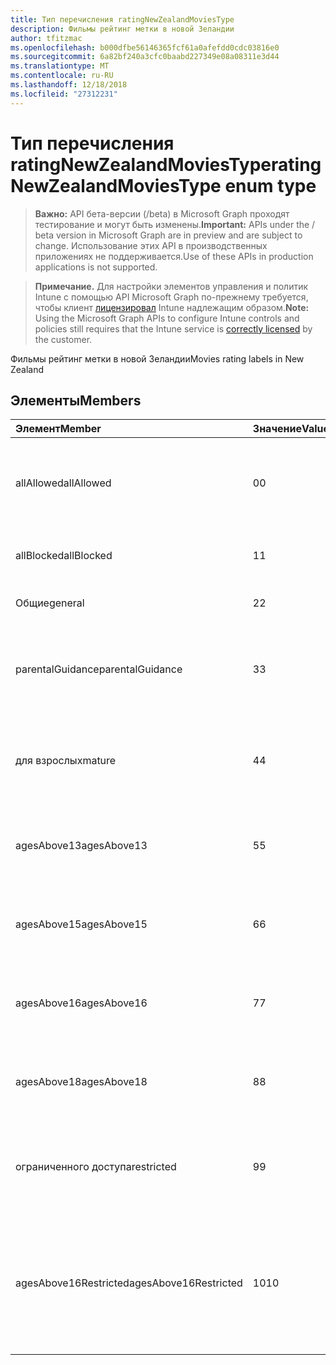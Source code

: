 ```yaml
---
title: Тип перечисления ratingNewZealandMoviesType
description: Фильмы рейтинг метки в новой Зеландии
author: tfitzmac
ms.openlocfilehash: b000dfbe56146365fcf61a0afefdd0cdc03816e0
ms.sourcegitcommit: 6a82bf240a3cfc0baabd227349e08a08311e3d44
ms.translationtype: MT
ms.contentlocale: ru-RU
ms.lasthandoff: 12/18/2018
ms.locfileid: "27312231"
---
```

# <a name="ratingnewzealandmoviestype-enum-type"></a><span data-ttu-id="3395b-103">Тип перечисления ratingNewZealandMoviesType</span><span class="sxs-lookup"><span data-stu-id="3395b-103">ratingNewZealandMoviesType enum type</span></span>

> <span data-ttu-id="3395b-104">**Важно:** API бета-версии (/beta) в Microsoft Graph проходят тестирование и могут быть изменены.</span><span class="sxs-lookup"><span data-stu-id="3395b-104">**Important:** APIs under the / beta version in Microsoft Graph are in preview and are subject to change.</span></span> <span data-ttu-id="3395b-105">Использование этих API в производственных приложениях не поддерживается.</span><span class="sxs-lookup"><span data-stu-id="3395b-105">Use of these APIs in production applications is not supported.</span></span>

> <span data-ttu-id="3395b-106">**Примечание.** Для настройки элементов управления и политик Intune с помощью API Microsoft Graph по-прежнему требуется, чтобы клиент [лицензировал](https://go.microsoft.com/fwlink/?linkid=839381) Intune надлежащим образом.</span><span class="sxs-lookup"><span data-stu-id="3395b-106">**Note:** Using the Microsoft Graph APIs to configure Intune controls and policies still requires that the Intune service is [correctly licensed](https://go.microsoft.com/fwlink/?linkid=839381) by the customer.</span></span>

<span data-ttu-id="3395b-107">Фильмы рейтинг метки в новой Зеландии</span><span class="sxs-lookup"><span data-stu-id="3395b-107">Movies rating labels in New Zealand</span></span>
## <a name="members"></a><span data-ttu-id="3395b-108">Элементы</span><span class="sxs-lookup"><span data-stu-id="3395b-108">Members</span></span>
|<span data-ttu-id="3395b-109">Элемент</span><span class="sxs-lookup"><span data-stu-id="3395b-109">Member</span></span>|<span data-ttu-id="3395b-110">Значение</span><span class="sxs-lookup"><span data-stu-id="3395b-110">Value</span></span>|<span data-ttu-id="3395b-111">Описание</span><span class="sxs-lookup"><span data-stu-id="3395b-111">Description</span></span>|
|:---|:---|:---|
|<span data-ttu-id="3395b-112">allAllowed</span><span class="sxs-lookup"><span data-stu-id="3395b-112">allAllowed</span></span>|<span data-ttu-id="3395b-113">0</span><span class="sxs-lookup"><span data-stu-id="3395b-113">0</span></span>|<span data-ttu-id="3395b-114">Значение по умолчанию, разрешать все содержимое кино</span><span class="sxs-lookup"><span data-stu-id="3395b-114">Default value, allow all movies content</span></span>|
|<span data-ttu-id="3395b-115">allBlocked</span><span class="sxs-lookup"><span data-stu-id="3395b-115">allBlocked</span></span>|<span data-ttu-id="3395b-116">1</span><span class="sxs-lookup"><span data-stu-id="3395b-116">1</span></span>|<span data-ttu-id="3395b-117">Не разрешать любое содержимое кино</span><span class="sxs-lookup"><span data-stu-id="3395b-117">Do not allow any movies content</span></span>|
|<span data-ttu-id="3395b-118">Общие</span><span class="sxs-lookup"><span data-stu-id="3395b-118">general</span></span>|<span data-ttu-id="3395b-119">2</span><span class="sxs-lookup"><span data-stu-id="3395b-119">2</span></span>|<span data-ttu-id="3395b-120">Подходит для любой аудитории</span><span class="sxs-lookup"><span data-stu-id="3395b-120">Suitable for general audience</span></span>|
|<span data-ttu-id="3395b-121">parentalGuidance</span><span class="sxs-lookup"><span data-stu-id="3395b-121">parentalGuidance</span></span>|<span data-ttu-id="3395b-122">3</span><span class="sxs-lookup"><span data-stu-id="3395b-122">3</span></span>|<span data-ttu-id="3395b-123">Классификация стр рекомендует родительского участия</span><span class="sxs-lookup"><span data-stu-id="3395b-123">The PG classification recommends parental guidance</span></span>|
|<span data-ttu-id="3395b-124">для взрослых</span><span class="sxs-lookup"><span data-stu-id="3395b-124">mature</span></span>|<span data-ttu-id="3395b-125">4</span><span class="sxs-lookup"><span data-stu-id="3395b-125">4</span></span>|<span data-ttu-id="3395b-126">Классификация M подходит для старшего возраста</span><span class="sxs-lookup"><span data-stu-id="3395b-126">The M classification is suitable for mature audience</span></span>|
|<span data-ttu-id="3395b-127">agesAbove13</span><span class="sxs-lookup"><span data-stu-id="3395b-127">agesAbove13</span></span>|<span data-ttu-id="3395b-128">5</span><span class="sxs-lookup"><span data-stu-id="3395b-128">5</span></span>|<span data-ttu-id="3395b-129">Классификация R13 ограничен для лиц, 13 лет и через</span><span class="sxs-lookup"><span data-stu-id="3395b-129">The R13 classification is restricted to persons 13 years and over</span></span>|
|<span data-ttu-id="3395b-130">agesAbove15</span><span class="sxs-lookup"><span data-stu-id="3395b-130">agesAbove15</span></span>|<span data-ttu-id="3395b-131">6</span><span class="sxs-lookup"><span data-stu-id="3395b-131">6</span></span>|<span data-ttu-id="3395b-132">Классификация R15 ограничен для лиц, 15 лет и через</span><span class="sxs-lookup"><span data-stu-id="3395b-132">The R15 classification is restricted to persons 15 years and over</span></span>|
|<span data-ttu-id="3395b-133">agesAbove16</span><span class="sxs-lookup"><span data-stu-id="3395b-133">agesAbove16</span></span>|<span data-ttu-id="3395b-134">7</span><span class="sxs-lookup"><span data-stu-id="3395b-134">7</span></span>|<span data-ttu-id="3395b-135">Классификация R16 ограничен для лиц, 16 лет и через</span><span class="sxs-lookup"><span data-stu-id="3395b-135">The R16 classification is restricted to persons 16 years and over</span></span>|
|<span data-ttu-id="3395b-136">agesAbove18</span><span class="sxs-lookup"><span data-stu-id="3395b-136">agesAbove18</span></span>|<span data-ttu-id="3395b-137">8</span><span class="sxs-lookup"><span data-stu-id="3395b-137">8</span></span>|<span data-ttu-id="3395b-138">Классификация R18 ограничен для лиц, 18 лет и через</span><span class="sxs-lookup"><span data-stu-id="3395b-138">The R18 classification is restricted to persons 18 years and over</span></span>|
|<span data-ttu-id="3395b-139">ограниченного доступа</span><span class="sxs-lookup"><span data-stu-id="3395b-139">restricted</span></span>|<span data-ttu-id="3395b-140">9</span><span class="sxs-lookup"><span data-stu-id="3395b-140">9</span></span>|<span data-ttu-id="3395b-141">Классификация R ограничен для определенной аудитории</span><span class="sxs-lookup"><span data-stu-id="3395b-141">The R classification is restricted to a certain audience</span></span>|
|<span data-ttu-id="3395b-142">agesAbove16Restricted</span><span class="sxs-lookup"><span data-stu-id="3395b-142">agesAbove16Restricted</span></span>|<span data-ttu-id="3395b-143">10</span><span class="sxs-lookup"><span data-stu-id="3395b-143">10</span></span>|<span data-ttu-id="3395b-144">Классификация RP16 требует средств просмотра в списке 16 сопровождаться родительский объект или взрослых</span><span class="sxs-lookup"><span data-stu-id="3395b-144">The RP16 classification requires viewers under 16 accompanied by a parent or an adult</span></span>|





